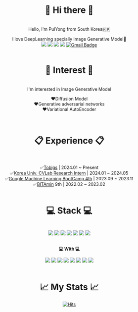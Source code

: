 <div align="center">
<h1>🙌 Hi there 🙌</h1>
<br>
Hello, I'm PulYong from South Korea🇰🇷  

I love DeepLearning specially Image Generative Model🤖  
<a href="https://rla020.tistory.com"><img src="https://img.shields.io/badge/Tistory-000000?style=flat&logo=Tistory&logoColor=white"/></a>
<a href="https://pulyong.github.io"><img src="https://img.shields.io/badge/Portfolio Website-4285F4?style=flat-square&logo=googlechrome&logoColor=white"/></a>
<a href="https://imaginary-arch-288.notion.site/Portfolio-d7433805e9124e5b9046e9e3a806e8ec?pvs=4"><img src="https://img.shields.io/badge/Portfolio Notion-000000?style=flat&logo=notion&logoColor=white"/></a>
<a href="https://www.linkedin.com/in/%EC%9A%A9%EC%A7%84-%EA%B9%80-937875259/"><img src="https://img.shields.io/badge/LinkedIn-0A66C2?style=flat&logo=linkedin&logoColor=white&link=https://rla020.tistory.com"/></a>
[![Gmail Badge](https://img.shields.io/badge/Gmail-D14836?style=flat&logo=Gmail&logoColor=white)](mailto:rladyd020@gmail.com)
<br>
<br>



<h1>👀 Interest 👀</h1>  
<br>
I'm interested in Image Generative Model  

❤️Diffusion Model  
❤️Generative adversarial networks  
❤️Variational AutoEncoder  
<br>
<br>
<h1>📋 Experience 📋</h1>
<br>

  
 ✅[Tobigs](http://www.datamarket.kr/xe/page_SKdp53) | 2024.01 ~ Present  
 ✅[Korea Univ. CVLab Research Intern](https://kuaicv.com/) | 2024.01 ~ 2024.05  
 ✅[Google Machine Learning BootCamp 4th](https://developers-kr.googleblog.com/2023/07/machine-learning-bootcamp-fourth-season-2023_01905680144.html) | 2023.09 ~ 2023.11  
 ✅[BITAmin](https://cafe.naver.com/bitamin123) 9th | 2022.02 ~ 2023.02
 <br>
 <br>

<h1>💻 Stack 💻</h1>
<br>
<img src="https://img.shields.io/badge/Python-3776AB?style=flat&logo=Python&logoColor=white"/>
<img src="https://img.shields.io/badge/Pytorch-EE4C2C?style=flat&logo=PyTorch&logoColor=white"/>
<img src="https://img.shields.io/badge/Lightning-792EE5?style=flat&logo=Lightning&logoColor=white"/>
<img src="https://img.shields.io/badge/Wandb-FFBE00?style=flat&logo=weightsandbiases&logoColor=white"/>
<img src="https://img.shields.io/badge/Scikit learn-FFBE00?style=flat&logo=scikitlearn&logoColor=white"/>
<img src="https://img.shields.io/badge/Pandas-150458?style=flat&logo=pandas&logoColor=white"/>
<img src="https://img.shields.io/badge/Numpy-013243?style=flat&logo=Numpy&logoColor=white"/>  
<br>
<br>

**💻 With 💻**


<img src="https://img.shields.io/badge/MacOs-000000?style=flat&logo=MacOs&logoColor=white"/>
<img src="https://img.shields.io/badge/VSCode-007ACC?style=flat&logo=visualstudiocode&logoColor=white"/>
<img src="https://img.shields.io/badge/Google Colab-F9AB00?style=flat&logo=googlecolab&logoColor=white"/>
<img src="https://img.shields.io/badge/Anaconda-44A833?style=flat&logo=anaconda&logoColor=white"/>
<img src="https://img.shields.io/badge/Conda Forge-000000?style=flat&logo=conda-forge&logoColor=white"/>
<img src="https://img.shields.io/badge/Git-F05032?style=flat&logo=git&logoColor=white"/>
<img src="https://img.shields.io/badge/Docker-2496ED?style=flat&logo=docker&logoColor=white"/>
<img src="https://img.shields.io/badge/Notion-000000?style=flat&logo=notion&logoColor=white"/>

<br>
<br>  
<h1>📈 My Stats 📈</h1>

<!--![Anurag's GitHub stats](https://github-readme-stats.vercel.app/api?username=Pulyong&show_icons=true&theme=dracula) -->
<!--! [Top Langs](https://github-readme-stats.vercel.app/api/top-langs/?username=pulyong&layout=compact&theme=holi) -->

[![Hits](https://hits.seeyoufarm.com/api/count/incr/badge.svg?url=https%3A%2F%2Fgithub.com%2Fpulyong%2Fhit-counter&count_bg=%23000000&title_bg=%23555555&icon=&icon_color=%23E7E7E7&title=hits&edge_flat=false)](https://hits.seeyoufarm.com)  


</div>



